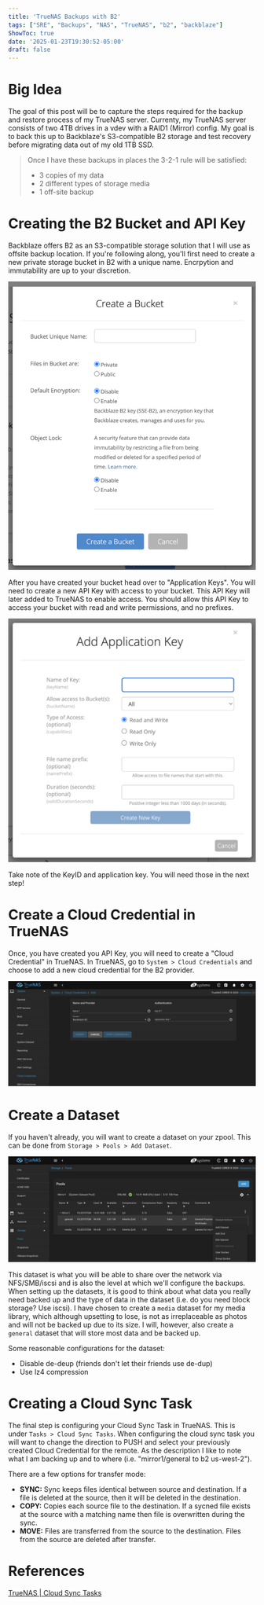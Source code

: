 ```yaml
---
title: 'TrueNAS Backups with B2'
tags: ["SRE", "Backups", "NAS", "TrueNAS", "b2", "backblaze"]
ShowToc: true
date: '2025-01-23T19:30:52-05:00'
draft: false
---
```


# Big Idea

The goal of this post will be to capture the steps required for the backup and restore process of my TrueNAS server. Currenty, my TrueNAS server consists of two 4TB drives in a vdev with a RAID1 (Mirror) config. My goal is to back this up to Backblaze's S3-compatible B2 storage and test recovery before migrating data out of my old 1TB SSD.

> Once I have these backups in places the 3-2-1 rule will be satisfied:
> - 3 copies of my data
> - 2 different types of storage media
> - 1 off-site backup

# Creating the B2 Bucket and API Key

Backblaze offers B2 as an S3-compatible storage solution that I will use as offsite backup location. If you're following along, you'll first need to create a new private storage bucket in B2 with a unique name. Encrpytion and immutability are up to your discretion.

![B2 Bucket Creation](./images/b2-bucket.png)

After you have created your bucket head over to "Application Keys". You will need to create a new API Key with access to your bucket. This API Key will later added to TrueNAS to enable access. You should allow this API Key to access your bucket with read and write permissions, and no prefixes.

![B2 API Key Creation](./images/b2-api-key.png)

Take note of the KeyID and application key. You will need those in the next step!

# Create a Cloud Credential in TrueNAS

Once, you have created you API Key, you will need to create a "Cloud Credential" in TrueNAS. In TrueNAS, go to `System > Cloud Credentials` and choose to add a new cloud credential for the B2 provider.

![TrueNAS Cloud Crendetial Creation](./images/truenas-cred.png)

# Create a Dataset

If you haven't already, you will want to create a dataset on your zpool. This can be done from `Storage > Pools > Add Dataset`.

![Dataset creation](./images/dataset.png)

This dataset is what you will be able to share over the network via NFS/SMB/iscsi and is also the level at which we'll configure the backups. When setting up the datasets, it is good to think about what data you really need backed up and the type of data in the dataset (i.e. do you need block storage? Use iscsi). I have chosen to create a `media` dataset for my media library, which although upsetting to lose, is not as irreplaceable as photos and will not be backed up due to its size. I will, however, also create a `general` dataset that will store most data and be backed up.

Some reasonable configurations for the dataset:
- Disable de-deup (friends don't let their friends use de-dup)
- Use lz4 compression

# Creating a Cloud Sync Task

The final step is configuring your Cloud Sync Task in TrueNAS. This is under `Tasks > Cloud Sync Tasks`. When configuring the cloud sync task you will want to change the direction to PUSH and select your previously created Cloud Credential for the remote. As the description I like to note what I am backing up and to where (i.e. "mirror1/general to b2 us-west-2").

There are a few options for transfer mode:
- **SYNC:** Sync keeps files identical between source and destination. If a file is deleted at the source, then it will be deleted in the destination.
- **COPY:** Copies each source file to the destination. If a sycned file exists at the source with a matching name then file is overwritten during the sync. 
- **MOVE:** Files are transferred from the source to the destination. Files from the source are deleted after transfer.


# References
[TrueNAS | Cloud Sync Tasks](https://www.truenas.com/docs/core/13.0/coretutorials/tasks/creatingcloudsynctasks/)
